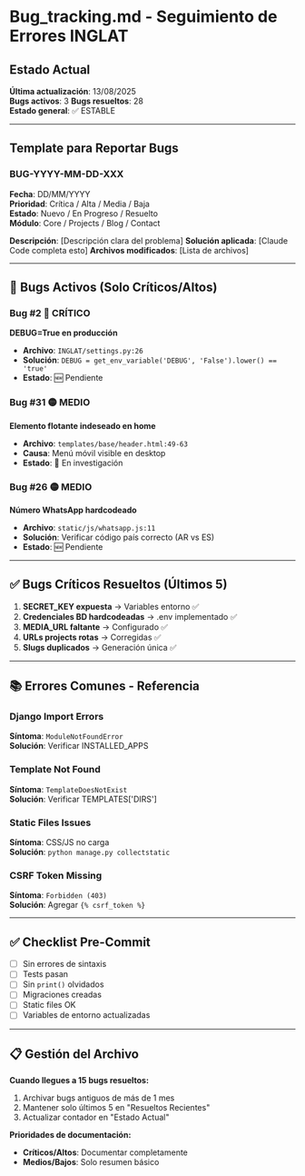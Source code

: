 # Bug_tracking.md - Seguimiento de Errores INGLAT

## Estado Actual
**Última actualización**: 13/08/2025  
**Bugs activos**: 3
**Bugs resueltos**: 28  
**Estado general**: ✅ ESTABLE

---

## Template para Reportar Bugs

### BUG-YYYY-MM-DD-XXX
**Fecha**: DD/MM/YYYY  
**Prioridad**: Crítica / Alta / Media / Baja  
**Estado**: Nuevo / En Progreso / Resuelto  
**Módulo**: Core / Projects / Blog / Contact  

**Descripción**: [Descripción clara del problema]
**Solución aplicada**: [Claude Code completa esto]
**Archivos modificados**: [Lista de archivos]

---

## 🔴 Bugs Activos (Solo Críticos/Altos)

### Bug #2 🔴 CRÍTICO
**DEBUG=True en producción**
- **Archivo**: `INGLAT/settings.py:26`
- **Solución**: `DEBUG = get_env_variable('DEBUG', 'False').lower() == 'true'`
- **Estado**: 🆕 Pendiente

### Bug #31 🟡 MEDIO  
**Elemento flotante indeseado en home**
- **Archivo**: `templates/base/header.html:49-63`
- **Causa**: Menú móvil visible en desktop
- **Estado**: 🔄 En investigación

### Bug #26 🟡 MEDIO
**Número WhatsApp hardcodeado**
- **Archivo**: `static/js/whatsapp.js:11`
- **Solución**: Verificar código país correcto (AR vs ES)
- **Estado**: 🆕 Pendiente

---

## ✅ Bugs Críticos Resueltos (Últimos 5)

1. **SECRET_KEY expuesta** → Variables entorno ✅
2. **Credenciales BD hardcodeadas** → .env implementado ✅  
3. **MEDIA_URL faltante** → Configurado ✅
4. **URLs projects rotas** → Corregidas ✅
5. **Slugs duplicados** → Generación única ✅

---

## 📚 Errores Comunes - Referencia

### Django Import Errors
**Síntoma**: `ModuleNotFoundError`  
**Solución**: Verificar INSTALLED_APPS

### Template Not Found
**Síntoma**: `TemplateDoesNotExist`  
**Solución**: Verificar TEMPLATES['DIRS']

### Static Files Issues  
**Síntoma**: CSS/JS no carga  
**Solución**: `python manage.py collectstatic`

### CSRF Token Missing
**Síntoma**: `Forbidden (403)`  
**Solución**: Agregar `{% csrf_token %}`

---

## ✅ Checklist Pre-Commit

- [ ] Sin errores de sintaxis
- [ ] Tests pasan  
- [ ] Sin `print()` olvidados
- [ ] Migraciones creadas
- [ ] Static files OK
- [ ] Variables de entorno actualizadas

---

## 📋 Gestión del Archivo

**Cuando llegues a 15 bugs resueltos:**
1. Archivar bugs antiguos de más de 1 mes
2. Mantener solo últimos 5 en "Resueltos Recientes"
3. Actualizar contador en "Estado Actual"

**Prioridades de documentación:**
- **Críticos/Altos**: Documentar completamente
- **Medios/Bajos**: Solo resumen básico
